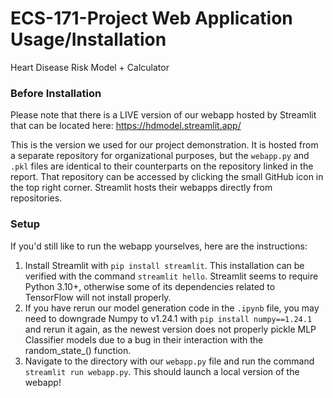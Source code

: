 # ECS-171-Project Web Application Usage/Installation
Heart Disease Risk Model + Calculator

### Before Installation
Please note that there is a LIVE version of our webapp hosted by Streamlit that can be located here:
https://hdmodel.streamlit.app/

This is the version we used for our project demonstration. It is hosted from a separate repository for organizational purposes, but the ``webapp.py`` and ``.pkl`` files are identical to their counterparts on the repository linked in the report. That repository can be accessed by clicking the small GitHub icon in the top right corner. Streamlit hosts their webapps directly from repositories.

### Setup
If you'd still like to run the webapp yourselves, here are the instructions:
1. Install Streamlit with ``pip install streamlit``. This installation can be verified with the command ``streamlit hello``. Streamlit seems to require Python 3.10+, otherwise some of its dependencies related to TensorFlow will not install properly.
2. If you have rerun our model generation code in the ``.ipynb`` file, you may need to downgrade Numpy to v1.24.1 with ``pip install numpy==1.24.1`` and rerun it again, as the newest version does not properly pickle MLP Classifier models due to a bug in their interaction with the random_state_() function.
3. Navigate to the directory with our ``webapp.py`` file and run the command ``streamlit run webapp.py``. This should launch a local version of the webapp!
